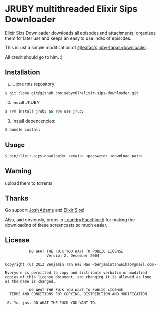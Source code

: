**JRUBY multithreaded** Elixir Sips Downloader
======================

Elixir Sips Downloader downloads all episodes and attachments, 
organizes them for later use and keeps an easy to use index of episodes.

This is just a simple modification of [@leafac's](https://github.com/leafac) [ruby-tapas-downloader](https://github.com/leafac/ruby-tapas-downloader). 

All credit should go to him. :)

Installation
------------

1. Clone this repository:

  ```bash
  $ git clone git@github.com:sebyx07/elixir-sips-downloader.git
  ```
2. Install JRUBY:

  ```bash
  $ rvm install jruby && rvm use jruby
  ```

3. Install dependencies:

  ```bash
  $ bundle install
  ```

Usage
-----

```bash
$ bin/elixir-sips-downloader <email> <password> <download-path>
```

Warning
-------

upload them to torrents

Thanks
------

Go support [Josh Adams](https://plus.google.com/104164786189701557366?rel=author) and [Elixir Sips](http://elixirsips.com/)! 

Also, and obviously, props to [Leandro Facchinetti](https://github.com/leafac) for making the downloading of these
screencasts so much easier.

License
-------

               DO WHAT THE FUCK YOU WANT TO PUBLIC LICENSE
                       Version 2, December 2004

    Copyright (C) 2013 Benjamin Tan Wei Hao <benjamintanweihao@gmail.com>

    Everyone is permitted to copy and distribute verbatim or modified
    copies of this license document, and changing it is allowed as long
    as the name is changed.

               DO WHAT THE FUCK YOU WANT TO PUBLIC LICENSE
      TERMS AND CONDITIONS FOR COPYING, DISTRIBUTION AND MODIFICATION

     0. You just DO WHAT THE FUCK YOU WANT TO.
